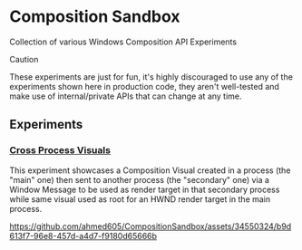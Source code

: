# Composition Sandbox

Collection of various Windows Composition API Experiments

> [!CAUTION]
> These experiments are just for fun, it's highly discouraged to use any of the experiments shown here in production code, they aren't well-tested and make use of internal/private APIs that can change at any time.

## Experiments

### [Cross Process Visuals](https://github.com/ahmed605/CompositionSandbox/blob/master/CompositionSandbox.Native/CrossProcessVisuals.h)

This experiment showcases a Composition Visual created in a process (the "main" one) then sent to another process (the "secondary" one) via a Window Message to be used as render target in that secondary process while same visual used as root for an HWND render target in the main process.

https://github.com/ahmed605/CompositionSandbox/assets/34550324/b9d613f7-96e8-457d-a4d7-f9180d65666b

